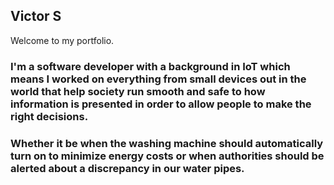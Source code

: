 ## Victor S

Welcome to my portfolio.

### I'm a software developer with a background in IoT which means I worked on everything from small devices out in the world that help society run smooth and safe to how information is presented in order to allow people to make the right decisions. 

### Whether it be when the washing machine should automatically turn on to minimize energy costs or when authorities should be alerted about a discrepancy in our water pipes.
